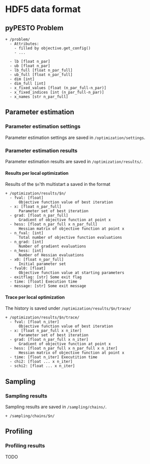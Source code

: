 # HDF5 data format

## pyPESTO Problem

```
+ /problem/
  - Attributes:
    - filled by objective.get_config()
    - ...
    
  - lb [float n_par]
  - ub [float n_par]
  - lb_full [float n_par_full]
  - ub_full [float n_par_full]
  - dim [int]
  - dim_full [int]
  - x_fixed_values [float (n_par_full-n_par)]
  - x_fixed_indices [int (n_par_full-n_par)]
  - x_names [str n_par_full]
```

## Parameter estimation


### Parameter estimation settings
Parameter estimation settings are saved in `/optimization/settings`.

### Parameter estimation results
Parameter estimation results are saved in `/optimization/results/`.

#### Results per local optimization
Results of the `$n`'th multistart a saved in the format
```
+ /optimization/results/$n/
  - fval: [float]
      Objective function value of best iteration
  - x: [float n_par_full]
      Parameter set of best iteration
  - grad: [float n_par_full]
      Gradient of objective function at point x
  - hess: [float n_par_full x n_par_full]
      Hessian matrix of objective function at point x
  - n_fval: [int]
      Total number of objective function evaluations
  - n_grad: [int]
      Number of gradient evaluations
  - n_hess: [int]
      Number of Hessian evaluations
  - x0: [float n_par_full]
      Initial parameter set
  - fval0: [float]
      Objective function value at starting parameters
  - exitflag: [str] Some exit flag
  - time: [float] Execution time
  - message: [str] Some exit message
```
#### Trace per local optimization
The history is saved under `/optimization/results/$n/trace/`
```
+ /optimization/results/$n/trace/
  - fval: [float n_iter]
      Objective function value of best iteration
  - x: [float n_par_full x n_iter]
      Parameter set of best iteration
  - grad: [float n_par_full x n_iter]
      Gradient of objective function at point x
  - hess: [float n_par_full x n_par_full x n_iter]
      Hessian matrix of objective function at point x
  - time: [float n_iter] Executition time
  - chi2: [float ... x n_iter]
  - schi2: [float ... x n_iter]
```

## Sampling


### Sampling results

Sampling results are saved in `/sampling/chains/`.
```
+ /sampling/chains/$n/
```


## Profiling


### Profiling results

TODO
